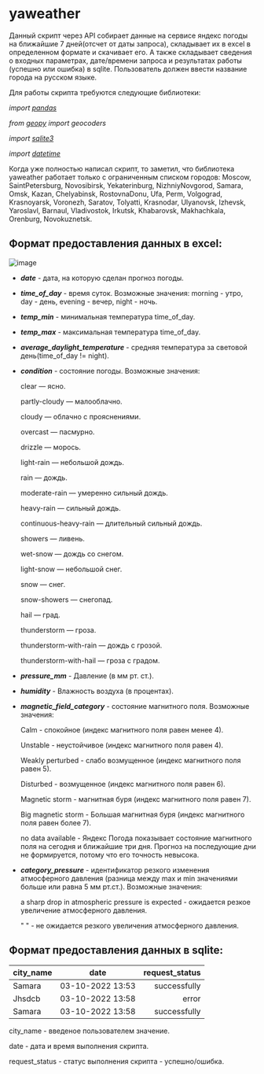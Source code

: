 # yaweather

Данный скрипт через API собирает данные на сервисе яндекс погоды на ближайшие 7 дней(отсчет от даты запроса), складывает их в excel в определенном формате и скачивает его. А также складывает сведения о входных параметрах, дате/времени запроса и результатах работы (успешно или ошибка) в sqlite. Пользователь должен ввести название города на русском языке.

Для работы скрипта требуются следующие библиотеки:

*import [pandas](https://pandas.pydata.org/docs/)*

*from [geopy](https://geopy.readthedocs.io/en/stable/index.html) import geocoders*

*import [sqlite3](https://docs.python.org/3/library/sqlite3.html)*

*import [datetime](https://docs.python.org/3/library/datetime.html)*

Когда уже полностью написал скрипт, то заметил, что библиотека yaweather работает только с ограниченным списком городов:
Moscow,
SaintPetersburg,
Novosibirsk,
Yekaterinburg,
NizhniyNovgorod,
Samara,
Omsk,
Kazan,
Chelyabinsk,
RostovnaDonu,
Ufa,
Perm,
Volgograd,
Krasnoyarsk,
Voronezh,
Saratov,
Tolyatti,
Krasnodar,
Ulyanovsk,
Izhevsk,
Yaroslavl,
Barnaul,
Vladivostok,
Irkutsk,
Khabarovsk,
Makhachkala,
Orenburg,
Novokuznetsk.

## Формат предоставления данных в excel:

![image](https://user-images.githubusercontent.com/111370737/193848817-e78875ad-96b5-4b36-b651-1e79144d87de.png)

* ***date*** - дата, на которую сделан прогноз погоды.
* ***time_of_day*** - время суток. Возможные значения: morning - утро, day - день, evening - вечер, night - ночь.
* ***temp_min*** - минимальная температура time_of_day.
* ***temp_max*** - максимальная температура time_of_day.
* ***average_daylight_temperature*** - средняя температура за световой день(time_of_day != night).
* ***condition*** - состояние погоды. Возможные значения:


  clear — ясно.

  partly-cloudy — малооблачно.

  cloudy — облачно с прояснениями.

  overcast — пасмурно.

  drizzle — морось.

  light-rain — небольшой дождь.

  rain — дождь.

  moderate-rain — умеренно сильный дождь.

  heavy-rain — сильный дождь.

  continuous-heavy-rain — длительный сильный дождь.

  showers — ливень.

  wet-snow — дождь со снегом.

  light-snow — небольшой снег.

  snow — снег.

  snow-showers — снегопад.

  hail — град.

  thunderstorm — гроза.

  thunderstorm-with-rain — дождь с грозой.

  thunderstorm-with-hail — гроза с градом.

* ***pressure_mm*** - Давление (в мм рт. ст.).
* ***humidity*** - Влажность воздуха (в процентах).
* ***magnetic_field_category*** - состояние магнитного поля. Возможные значения:

  Calm - спокойное (индекс магнитного поля равен менее 4).

  Unstable - неустойчивое (индекс магнитного поля равен 4).

  Weakly perturbed - слабо возмущенное (индекс магнитного поля равен 5).

  Disturbed - возмущенное (индекс магнитного поля равен 6).

  Magnetic storm - магнитная буря (индекс магнитного поля равен 7).

  Big magnetic storm - Большая магнитная буря (индекс магнитного поля равен  более 7).

  no data available - Яндекс Погода показывает состояние магнитного поля на сегодня и ближайшие три дня. Прогноз на последующие дни не формируется, потому                       что его точность невысока.
* ***category_pressure*** - идентификатор резкого изменения атмосферного давления (разница между max и min значениями больше или равна 5 мм рт.ст.). Возможные значения:
                          
  a sharp drop in atmospheric pressure is expected - ожидается резкое увеличение атмосферного давления.
  
  " " - не ожидается резкого увеличения атмосферного давления.

## Формат предоставления данных в sqlite:

| city_name     | date              | request_status |
| ------------- |:-----------------:| --------------:|
| Samara        | 03-10-2022 13:53  | successfully   |
| Jhsdcb        | 03-10-2022 13:58  | error          |
| Samara        | 03-10-2022 13:58  | successfully   |

city_name - введеное пользователем значение.

date - дата и время выполнения скрипта.

request_status - статус выполнения скрипта - успешно/ошибка.


